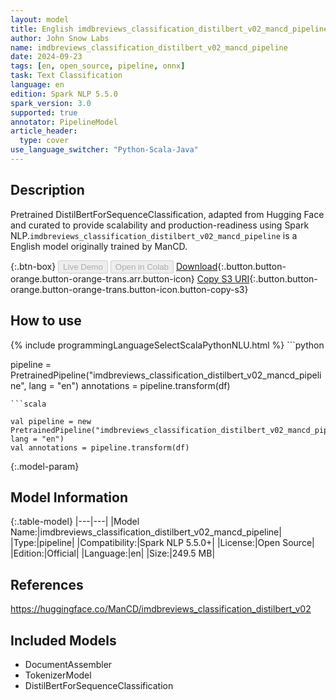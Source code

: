 ```yaml
---
layout: model
title: English imdbreviews_classification_distilbert_v02_mancd_pipeline pipeline DistilBertForSequenceClassification from ManCD
author: John Snow Labs
name: imdbreviews_classification_distilbert_v02_mancd_pipeline
date: 2024-09-23
tags: [en, open_source, pipeline, onnx]
task: Text Classification
language: en
edition: Spark NLP 5.5.0
spark_version: 3.0
supported: true
annotator: PipelineModel
article_header:
  type: cover
use_language_switcher: "Python-Scala-Java"
---
```


## Description

Pretrained DistilBertForSequenceClassification, adapted from Hugging Face and curated to provide scalability and production-readiness using Spark NLP.`imdbreviews_classification_distilbert_v02_mancd_pipeline` is a English model originally trained by ManCD.

{:.btn-box}
<button class="button button-orange" disabled>Live Demo</button>
<button class="button button-orange" disabled>Open in Colab</button>
[Download](https://s3.amazonaws.com/auxdata.johnsnowlabs.com/public/models/imdbreviews_classification_distilbert_v02_mancd_pipeline_en_5.5.0_3.0_1727093825749.zip){:.button.button-orange.button-orange-trans.arr.button-icon}
[Copy S3 URI](s3://auxdata.johnsnowlabs.com/public/models/imdbreviews_classification_distilbert_v02_mancd_pipeline_en_5.5.0_3.0_1727093825749.zip){:.button.button-orange.button-orange-trans.button-icon.button-copy-s3}

## How to use



<div class="tabs-box" markdown="1">
{% include programmingLanguageSelectScalaPythonNLU.html %}
```python

pipeline = PretrainedPipeline("imdbreviews_classification_distilbert_v02_mancd_pipeline", lang = "en")
annotations =  pipeline.transform(df)   

```
```scala

val pipeline = new PretrainedPipeline("imdbreviews_classification_distilbert_v02_mancd_pipeline", lang = "en")
val annotations = pipeline.transform(df)

```
</div>

{:.model-param}
## Model Information

{:.table-model}
|---|---|
|Model Name:|imdbreviews_classification_distilbert_v02_mancd_pipeline|
|Type:|pipeline|
|Compatibility:|Spark NLP 5.5.0+|
|License:|Open Source|
|Edition:|Official|
|Language:|en|
|Size:|249.5 MB|

## References

https://huggingface.co/ManCD/imdbreviews_classification_distilbert_v02

## Included Models

- DocumentAssembler
- TokenizerModel
- DistilBertForSequenceClassification